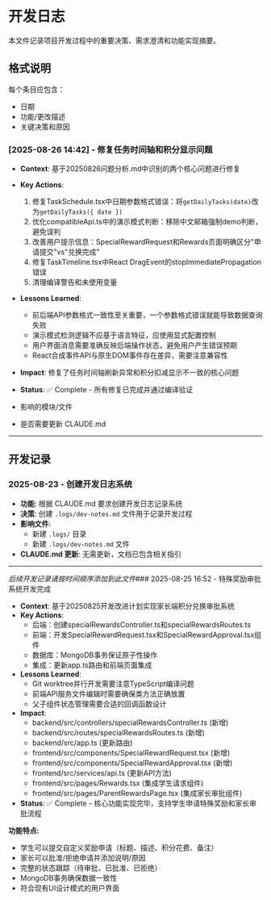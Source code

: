 # 开发日志

本文件记录项目开发过程中的重要决策、需求澄清和功能实现摘要。

## 格式说明

每个条目应包含：
- 日期
- 功能/更改描述
- 关键决策和原因

### [2025-08-26 14:42] - 修复任务时间轴和积分显示问题

- **Context**: 基于20250826问题分析.md中识别的两个核心问题进行修复
- **Key Actions**: 
  1. 修复TaskSchedule.tsx中日期参数格式错误：将`getDailyTasks(date)`改为`getDailyTasks({ date })`
  2. 优化compatibleApi.ts中的演示模式判断：移除中文邮箱强制demo判断，避免误判
  3. 改善用户提示信息：SpecialRewardRequest和Rewards页面明确区分"申请提交"vs"兑换完成"
  4. 修复TaskTimeline.tsx中React DragEvent的stopImmediatePropagation错误
  5. 清理编译警告和未使用变量

- **Lessons Learned**: 
  - 前后端API参数格式一致性至关重要，一个参数格式错误就能导致数据查询失败
  - 演示模式检测逻辑不应基于语言特征，应使用显式配置控制
  - 用户界面消息需要准确反映后端操作状态，避免用户产生错误预期
  - React合成事件API与原生DOM事件存在差异，需要注意兼容性

- **Impact**: 修复了任务时间轴刷新异常和积分扣减显示不一致的核心问题
- **Status**: ✅ Complete - 所有修复已完成并通过编译验证
- 影响的模块/文件
- 是否需要更新 CLAUDE.md

---

## 开发记录

### 2025-08-23 - 创建开发日志系统
- **功能**: 根据 CLAUDE.md 要求创建开发日志记录系统
- **决策**: 创建 `.logs/dev-notes.md` 文件用于记录开发过程
- **影响文件**: 
  - 新建 `.logs/` 目录
  - 新建 `.logs/dev-notes.md` 文件
- **CLAUDE.md 更新**: 无需更新，文档已包含相关指引

---

*后续开发记录请按时间顺序添加到此文件*### 2025-08-25 16:52 - 特殊奖励审批系统开发完成
- **Context**: 基于20250825开发改进计划实现家长端积分兑换审批系统
- **Key Actions**: 
  - 后端：创建specialRewardsController.ts和specialRewardsRoutes.ts
  - 前端：开发SpecialRewardRequest.tsx和SpecialRewardApproval.tsx组件
  - 数据库：MongoDB事务保证原子性操作
  - 集成：更新app.ts路由和前端页面集成
- **Lessons Learned**: 
  - Git worktree并行开发需要注意TypeScript编译问题
  - 前端API服务文件编辑时需要确保类方法正确放置
  - 父子组件状态管理需要合适的回调函数设计
- **Impact**: 
  - backend/src/controllers/specialRewardsController.ts (新增)
  - backend/src/routes/specialRewardsRoutes.ts (新增)  
  - backend/src/app.ts (更新路由)
  - frontend/src/components/SpecialRewardRequest.tsx (新增)
  - frontend/src/components/SpecialRewardApproval.tsx (新增)
  - frontend/src/services/api.ts (更新API方法)
  - frontend/src/pages/Rewards.tsx (集成学生请求组件)
  - frontend/src/pages/ParentRewardsPage.tsx (集成家长审批组件)
- **Status**: ✅ Complete - 核心功能实现完毕，支持学生申请特殊奖励和家长审批流程

**功能特点:**
- 学生可以提交自定义奖励申请（标题、描述、积分花费、备注）
- 家长可以批准/拒绝申请并添加说明/原因
- 完整的状态跟踪（待审批、已批准、已拒绝）
- MongoDB事务确保数据一致性
- 符合现有UI设计模式的用户界面

